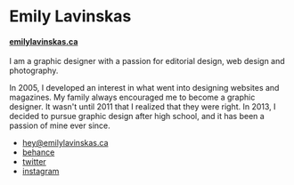 # Emily Lavinskas

#### [emilylavinskas.ca](https://emilylavinskas.ca)

I am a graphic designer with a passion for editorial design, web design and photography.

In 2005, I developed an interest in what went into designing websites and magazines. My family always encouraged me to become a graphic designer. It wasn't until 2011 that I realized that they were right. In 2013, I decided to pursue graphic design after high school, and it has been a passion of mine ever since.

- [hey@emilylavinskas.ca](mailto:hey@emilylavinskas.ca)
- [behance](https://behance.net/emilycmyk)
- [twitter](https://twitter.com/heyimemilyann)
- [instagram](https://instagram.com/hey.imemily)